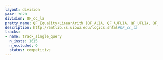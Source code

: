 ```yaml
---
layout: division
year: 2020
division: QF_cc_la
pretty_name: QF_Equality+LinearArith (QF_ALIA, QF_AUFLIA, QF_UFLIA, QF_UFLRA, QF_UFIDL)
description: http://smtlib.cs.uiowa.edu/logics.shtml#QF_cc_la
tracks:
- name: track_single_query
  n_insts: 1615
  n_excluded: 0
  status: competitive
---
```


